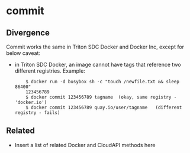 # commit

## Divergence

Commit works the same in Triton SDC Docker and Docker Inc, except for below caveat:

 * in Triton SDC Docker, an image cannot have tags that reference two different
   registries. Example:

    ```
        $ docker run -d busybox sh -c "touch /newfile.txt && sleep 86400"
        123456789
        $ docker commit 123456789 tagname  (okay, same registry - 'docker.io')
        $ docker commit 123456789 quay.io/user/tagname   (different registry - fails)
    ```

## Related

- Insert a list of related Docker and CloudAPI methods here
